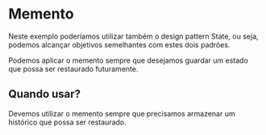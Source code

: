 
# Memento

Neste exemplo poderíamos utilizar também o design pattern State, ou seja, podemos alcançar objetivos semelhantes com estes dois padrões.

Podemos aplicar o memento sempre que desejamos guardar um estado que possa ser restaurado futuramente.

## Quando usar?

Devemos utilizar o memento sempre que precisamos armazenar um histórico que possa ser restaurado.
